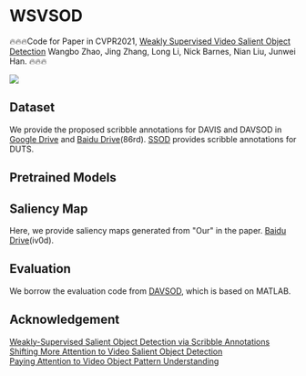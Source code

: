 # WSVSOD
🔥🔥🔥Code for Paper in CVPR2021, [Weakly Supervised Video Salient Object Detection](https://arxiv.org/abs/2104.02391) Wangbo Zhao, Jing Zhang, Long Li, Nick Barnes, Nian Liu, Junwei Han.
🔥🔥🔥 

![](https://github.com/wangbo-zhao/WSVSOD/blob/main/image.png?raw=true])
## Dataset
We provide the proposed scribble annotations for DAVIS and DAVSOD in [Google Drive](https://drive.google.com/drive/folders/1gZZQ_JgwcoH6oHMBCcEZxv3iBQrOAP36?usp=sharing) and [Baidu Drive](https://pan.baidu.com/s/11zN_MuYaV7l_p36Ba-FO2Q)(86rd). [SSOD](https://github.com/JingZhang617/Scribble_Saliency) provides scribble annotations for DUTS.

## Pretrained Models


## Saliency Map
Here, we provide saliency maps generated from "Our" in the paper. [Baidu Drive](https://pan.baidu.com/s/1k8cfCBM4g1flM_dZ1OSt5A)(iv0d).



## Evaluation
We borrow the evaluation code from [DAVSOD](https://github.com/DengPingFan/DAVSOD), which is based on MATLAB.

## Acknowledgement

[Weakly-Supervised Salient Object Detection via Scribble Annotations](https://github.com/JingZhang617/Scribble_Saliency)  
[Shifting More Attention to Video Salient Object Detection](https://github.com/DengPingFan/DAVSOD)  
[Paying Attention to Video Object Pattern Understanding](https://github.com/wenguanwang/AGS)  

